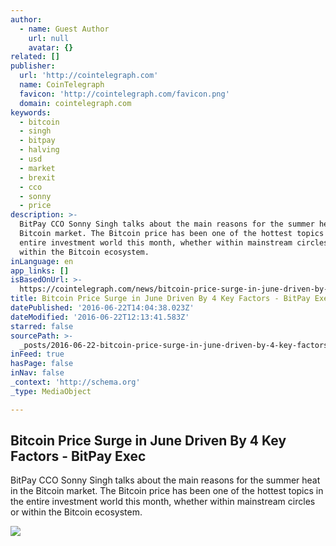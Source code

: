 ```yaml
---
author:
  - name: Guest Author
    url: null
    avatar: {}
related: []
publisher:
  url: 'http://cointelegraph.com'
  name: CoinTelegraph
  favicon: 'http://cointelegraph.com/favicon.png'
  domain: cointelegraph.com
keywords:
  - bitcoin
  - singh
  - bitpay
  - halving
  - usd
  - market
  - brexit
  - cco
  - sonny
  - price
description: >-
  BitPay CCO Sonny Singh talks about the main reasons for the summer heat in the
  Bitcoin market. The Bitcoin price has been one of the hottest topics in the
  entire investment world this month, whether within mainstream circles or
  within the Bitcoin ecosystem.
inLanguage: en
app_links: []
isBasedOnUrl: >-
  https://cointelegraph.com/news/bitcoin-price-surge-in-june-driven-by-4-key-factors-bitpay-exec
title: Bitcoin Price Surge in June Driven By 4 Key Factors - BitPay Exec
datePublished: '2016-06-22T14:04:38.023Z'
dateModified: '2016-06-22T12:13:41.583Z'
starred: false
sourcePath: >-
  _posts/2016-06-22-bitcoin-price-surge-in-june-driven-by-4-key-factors-bitpay.md
inFeed: true
hasPage: false
inNav: false
_context: 'http://schema.org'
_type: MediaObject

---
```

<article style=""><h1>Bitcoin Price Surge in June Driven By 4 Key Factors - BitPay Exec</h1><p>BitPay CCO Sonny Singh talks about the main reasons for the summer heat in the Bitcoin market. The Bitcoin price has been one of the hottest topics in the entire investment world this month, whether within mainstream circles or within the Bitcoin ecosystem.</p><img src="http://cointelegraph.com/images/725_aHR0cDovL2NvaW50ZWxlZ3JhcGguY29tL3N0b3JhZ2UvdXBsb2Fkcy92aWV3LzMxZGY1MDM0Y2ZhN2YyY2UxMTgyMDJmYzAxOGMwZmFmLmpwZw==.jpg" /></article>